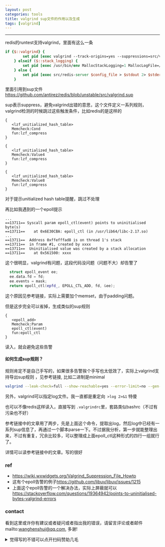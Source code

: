 ```yaml
---
layout: post
categories: tools
title: valgrind sup文件的作用以及生成
tags: [valgrind]
---
```


  

---

redis的runtest支持valgrind，里面有这么一条

```tcl
if {$::valgrind} {
        set pid [exec valgrind --track-origins=yes --suppressions=src/valgrind.sup --show-reachable=no --show-possibly-lost=no --leak-check=full src/redis-server $config_file > $stdout 2> $stderr &]
    } elseif ($::stack_logging) {
        set pid [exec /usr/bin/env MallocStackLogging=1 MallocLogFile=/tmp/malloc_log.txt src/redis-server $config_file > $stdout 2> $stderr &]
    } else {
        set pid [exec src/redis-server $config_file > $stdout 2> $stderr &]
    }
```

里面引用到sup文件<https://github.com/antirez/redis/blob/unstable/src/valgrind.sup>

sup表示suppress，避免valgrind出错的意思，这个文件定义一系列规则，valgrind检测的时候跳过这些触发条件，比如redis的是这样的

```
{
   <lzf_unitialized_hash_table>
   Memcheck:Cond
   fun:lzf_compress
}

{
   <lzf_unitialized_hash_table>
   Memcheck:Value4
   fun:lzf_compress
}

{
   <lzf_unitialized_hash_table>
   Memcheck:Value8
   fun:lzf_compress
}
```

对于提示unitialized hash table提醒，跳过不处理

再比如我遇到的一个epoll提示

```
...
==13711== Syscall param epoll_ctl(event) points to uninitialised byte(s)
==13711==    at 0x6E30CBA: epoll_ctl (in /usr/lib64/libc-2.17.so)
...
==13711==  Address 0xffefffad8 is on thread 1's stack
==13711==  in frame #1, created by xxxx
==13711==  Uninitialised value was created by a stack allocation
==13711==    at 0x561500: xxxx

```

这个很明显，valgrind有问题，这段代码没问题（问题不大）却告警了

```c++
  struct epoll_event ee;
  ee.data.fd = fd;
  ee.events = mask;
  return epoll_ctl(epfd_, EPOLL_CTL_ADD, fd, &ee);
```

这个原因见参考链接，实际上需要加个memset，由于padding问题。

但是这步完全可以省掉，生成类似的sup规则

```
{
   <epoll_add>
   Memcheck:Param
   epoll_ctl(event)
   fun:epoll_ctl
}
```

读入，就会避免这些告警

#### 如何生成sup规则？

规则肯定不是自己手写的，如果很多告警挨个手写也太低效了，实际上valgrind支持导出sup规则 ，见参考链接, 比如二进制是minimal

```bash
valgrind --leak-check=full --show-reachable=yes --error-limit=no --gen-suppressions=all --log-file=minimalraw.log ./minimal
```

另外，valgrind可以指定log文件。我一直都是重定向` >log 2>&1` 特傻

也可以不像redis这样读入，直接写到 `.valgrindrc`里，套路类似bashrc（不过有污染也不好）

 参考链接中的文章用了两步，先是上面这个命令，提取出log，然后log中已经有一系列sup信息了，再通过一个脚本parse一下。不过据我分析，第一步就能整理出来，不过有重复，冗余比较多，可以整理成上面epoll_ctl这种形式的四行一组就行了。

详情可以读参考链接中的文章。写的很好

### ref

- <https://wiki.wxwidgets.org/Valgrind_Suppression_File_Howto>
- 这有个epoll告警的例子<https://github.com/libuv/libuv/issues/1215>
- 上面这个epoll告警的一个解决办法，实际上屏蔽就可以<https://stackoverflow.com/questions/19364942/points-to-uninitialised-bytes-valgrind-errors>


### contact

看到这里或许你有建议或者疑问或者指出我的错误，请留言评论或者邮件mailto:wanghenshui@qq.com, 多谢! 
<details>
<summary>觉得写的不错可以点开扫码赞助几毛</summary>
![微信转账](https://wanghenshui.github.io/assets/wepay.png)
</details>